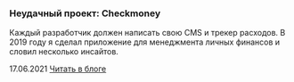### Неудачный проект: Checkmoney

Каждый разработчик должен написать свою CMS и трекер расходов. В 2019 году я сделал приложение для менеджмента личных финансов и словил несколько инсайтов.

17.06.2021 [Читать в блоге](https://blog.kamyshev.me/failed-project-checkmoney/?utm_medium=post&utm_source=personal_site&utm_campaign=pet_project)
